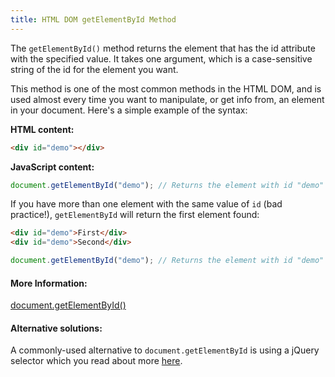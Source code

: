 ```yaml
---
title: HTML DOM getElementById Method
---
```


The `getElementById()` method returns the element that has the id attribute with the specified value. It takes one argument, which is a case-sensitive string of the id for the element you want.

This method is one of the most common methods in the HTML DOM, and is used almost every time you want to manipulate, or get info from, an element in your document. Here's a simple example of the syntax:

**HTML content:**

```html
<div id="demo"></div>
```

**JavaScript content:**

```javascript
document.getElementById("demo"); // Returns the element with id "demo"
```

If you have more than one element with the same value of `id` (bad practice!), `getElementById` will return the first element found:
```html
<div id="demo">First</div>
<div id="demo">Second</div>
```
```javascript
document.getElementById("demo"); // Returns the element with id "demo" containing 'First'
```

#### More Information:

<a href='https://developer.mozilla.org/en-US/docs/Web/API/Document/getElementById' target='_blank' rel='nofollow'>document.getElementById()</a>

#### Alternative solutions:

A commonly-used alternative to `document.getElementById` is using a jQuery selector which you read about more [here](https://github.com/freeCodeCamp/guides/tree/master/src/pages/jquery).
